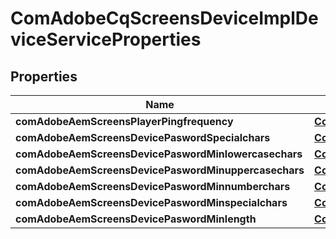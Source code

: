 
# ComAdobeCqScreensDeviceImplDeviceServiceProperties

## Properties
Name | Type | Description | Notes
------------ | ------------- | ------------- | -------------
**comAdobeAemScreensPlayerPingfrequency** | [**ConfigNodePropertyInteger**](ConfigNodePropertyInteger.md) |  |  [optional]
**comAdobeAemScreensDevicePaswordSpecialchars** | [**ConfigNodePropertyString**](ConfigNodePropertyString.md) |  |  [optional]
**comAdobeAemScreensDevicePaswordMinlowercasechars** | [**ConfigNodePropertyInteger**](ConfigNodePropertyInteger.md) |  |  [optional]
**comAdobeAemScreensDevicePaswordMinuppercasechars** | [**ConfigNodePropertyInteger**](ConfigNodePropertyInteger.md) |  |  [optional]
**comAdobeAemScreensDevicePaswordMinnumberchars** | [**ConfigNodePropertyInteger**](ConfigNodePropertyInteger.md) |  |  [optional]
**comAdobeAemScreensDevicePaswordMinspecialchars** | [**ConfigNodePropertyInteger**](ConfigNodePropertyInteger.md) |  |  [optional]
**comAdobeAemScreensDevicePaswordMinlength** | [**ConfigNodePropertyInteger**](ConfigNodePropertyInteger.md) |  |  [optional]



